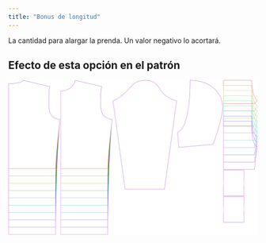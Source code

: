```yaml
---
title: "Bonus de longitud"
---
```


La cantidad para alargar la prenda. Un valor negativo lo acortará.

## Efecto de esta opción en el patrón

![Esta imagen muestra el efecto de esta opción superponiendo varias variantes que tienen un valor diferente para esta opción](huey_lengthbonus_sample.svg "Efecto de esta opción en el patrón")
